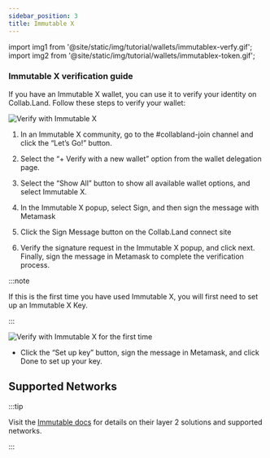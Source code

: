```yaml
---
sidebar_position: 3
title: Immutable X
---
```


import img1 from '@site/static/img/tutorial/wallets/immutablex-verfy.gif';
import img2 from '@site/static/img/tutorial/wallets/immutablex-token.gif';

### Immutable X verification guide

If you have an Immutable X wallet, you can use it to verify your identity on Collab.Land. Follow these steps to verify your wallet:

<div class="text--center">
  <img  src={img1} alt="Verify with Immutable X" />
</div>

1. In an Immutable X community, go to the #collabland-join channel and click the “Let’s Go!” button.

2. Select the “+ Verify with a new wallet” option from the wallet delegation page.

3. Select the “Show All” button to show all available wallet options, and select Immutable X.

4. In the Immutable X popup, select Sign, and then sign the message with Metamask

5. Click the Sign Message button on the Collab.Land connect site

6. Verify the signature request in the Immutable X popup, and click next. Finally, sign the message in Metamask to complete the verification process.


:::note

If this is the first time you have used Immutable X, you will first need to set up an Immutable X Key.

:::

<div class="text--center">
  <img  src={img2} alt="Verify with Immutable X for the first time" />
</div>

- Click the “Set up key” button, sign the message in Metamask, and click Done to set up your key.

## Supported Networks

:::tip

Visit the [Immutable docs](https://docs.x.immutable.com/docs/immutable-layer-2) for details on their layer 2 solutions and supported networks.

:::
